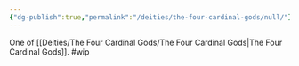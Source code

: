 ```yaml
---
{"dg-publish":true,"permalink":"/deities/the-four-cardinal-gods/null/"}
---
```


One of [[Deities/The Four Cardinal Gods/The Four Cardinal Gods\|The Four Cardinal Gods]].
#wip 
